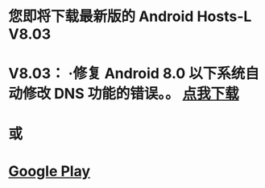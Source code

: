 您即将下载最新版的 Android Hosts-L V8.03
===============
V8.03：
    ·修复 Android 8.0 以下系统自动修改 DNS 功能的错误。。
[点我下载](https://github.com/lack006/Android-Hosts-L/raw/master/apk/Android_Hosts-L.apk)
===============
或
===============
[Google Play](https://play.google.com/store/apps/details?id=com.lack006.hosts_l)
===============

